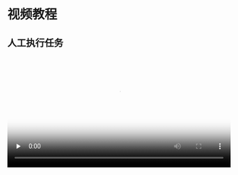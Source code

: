 # 视频教程

## 人工执行任务

<video id="video" controls="" preload="none" style="width:100%" poster="/video_cover.png">
      <source id="mp4" src="/任务调用演示视频.mp4" type="video/mp4">
</video>
